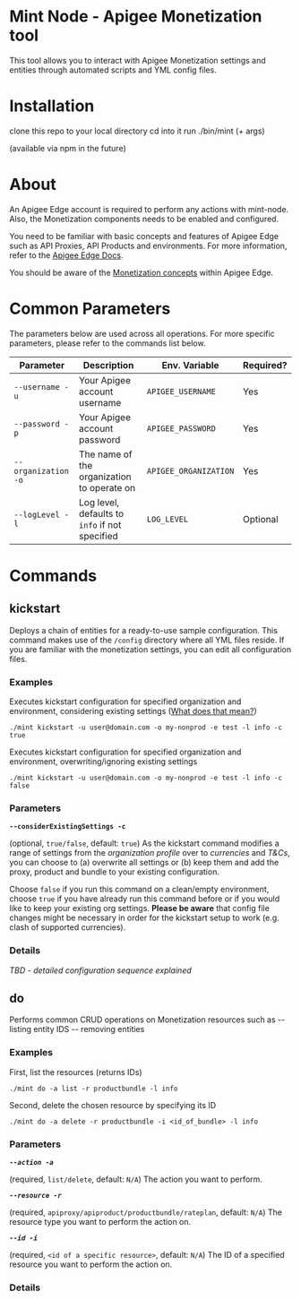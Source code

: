 # Mint Node - Apigee Monetization tool

This tool allows you to interact with Apigee Monetization settings and entities through automated scripts and YML config files.


# Installation

clone this repo to your local directory
cd into it
run ./bin/mint (+ args)

(available via npm in the future)


# About

An Apigee Edge account is required to perform any actions with mint-node. Also, the Monetization components needs to be enabled and configured.

You need to be familiar with basic concepts and features of Apigee Edge such as API Proxies, API Products and environments. For more information, refer to the [Apigee Edge Docs](http://docs.apigee.com).

You should be aware of the [Monetization concepts](https://docs.apigee.com/api-platform/monetization/basics-monetization) within Apigee Edge. 



# Common Parameters

The parameters below are used across all operations. For more specific parameters, please refer to the commands list below.

|Parameter      | Description   | Env. Variable | Required?
|---------------| --------------| --------------|------------|
| `--username -u` | Your Apigee account username | `APIGEE_USERNAME` | Yes |
| `--password -p` | Your Apigee account password | `APIGEE_PASSWORD` | Yes |
| `--organization -o` | The name of the organization to operate on| `APIGEE_ORGANIZATION` | Yes |
| `--logLevel -l` | Log level, defaults to `info` if not specified | `LOG_LEVEL` | Optional |


# Commands


## kickstart

Deploys a chain of entities for a ready-to-use sample configuration. This command makes use of the `/config` directory where all YML files reside.
If you are familiar with the monetization settings, you can edit all configuration files.

### Examples

Executes kickstart configuration for specified organization and environment, considering existing settings ([What does that mean?](#Parameters))

```./mint kickstart -u user@domain.com -o my-nonprod -e test -l info -c true```

Executes kickstart configuration for specified organization and environment, overwriting/ignoring existing settings 

```./mint kickstart -u user@domain.com -o my-nonprod -e test -l info -c false```


### Parameters

**```--considerExistingSettings -c```**

(optional, `true/false`, default: `true`)
As the kickstart command modifies a range of settings from the _organization profile_ over to _currencies_ and _T&Cs_, you can choose to (a) overwrite all settings or (b) keep them and add the proxy, product and bundle to your existing configuration.

Choose `false` if you run this command on a clean/empty environment, choose `true` if you have already run this command before or if you would like to keep your existing org settings. **Please be aware** that config file changes might be necessary in order for the kickstart setup to work (e.g. clash of supported currencies).

### Details

_TBD - detailed configuration sequence explained_

## do

Performs common CRUD operations on Monetization resources such as
-- listing entity IDS
-- removing entities

### Examples

First, list the resources (returns IDs)

```./mint do -a list -r productbundle -l info```

Second, delete the chosen resource by specifying its ID

```./mint do -a delete -r productbundle -i <id_of_bundle> -l info```

### Parameters

***```--action -a```***

(required, `list/delete`, default: `N/A`)
The action you want to perform.

***```--resource -r```***

(required, `apiproxy/apiproduct/productbundle/rateplan`, default: `N/A`)
The resource type you want to perform the action on.

***```--id -i```***

(required, `<id of a specific resource>`, default: `N/A`)
The ID of a specified resource you want to perform the action on.


### Details


